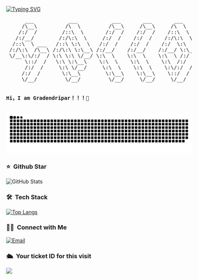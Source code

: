 <!-- ### Hi there 👋 -->

<!--
**gradendripar/gradendripar** is a ✨ _special_ ✨ repository because its `README.md` (this file) appears on your GitHub profile.

Here are some ideas to get you started:

- 🔭 I’m currently working on ...
- 🌱 I’m currently learning ...
- 👯 I’m looking to collaborate on ...
- 🤔 I’m looking for help with ...
- 💬 Ask me about ...
- 📫 How to reach me: ...
- 😄 Pronouns: ...
- ⚡ Fun fact: ...
-->
[![Typing SVG](https://readme-typing-svg.demolab.com?font=Fira+Code&weight=500&size=25&pause=1000&center=true&vCenter=true&width=435&lines=%E2%80%9CHey%EF%BC%8CWelcome+My+Friend%EF%BC%81%E2%80%9D)](https://git.io/typing-svg)

<pre>
      ___           ___           ___       ___       ___     
     /\__\         /\  \         /\__\     /\__\     /\  \    
    /:/  /        /::\  \       /:/  /    /:/  /    /::\  \   
   /:/__/        /:/\:\  \     /:/  /    /:/  /    /:/\:\  \  
  /::\  \ ___   /::\ \:\  \   /:/  /    /:/  /    /:/  \:\  \ 
 /:/\:\  /\__\ /:/\:\ \:\__\ /:/__/    /:/__/    /:/__/ \:\__\
 \/__\:\/:/  / \:\ \:\ \/__/ \:\  \    \:\  \    \:\  \ /:/  /
      \::/  /   \:\ \:\__\    \:\  \    \:\  \    \:\  /:/  / 
      /:/  /     \:\ \/__/     \:\  \    \:\  \    \:\/:/  /  
     /:/  /       \:\__\        \:\__\    \:\__\    \::/  /   
     \/__/         \/__/         \/__/     \/__/     \/__/    


<strong>Hi，I am Gradendripar！！！👋 </strong>

</pre>

<picture>
  <source
    media="(prefers-color-scheme: dark)"
    srcset="https://raw.githubusercontent.com/platane/snk/output/github-contribution-grid-snake-dark.svg"
  />
  <source
    media="(prefers-color-scheme: light)"
    srcset="https://raw.githubusercontent.com/platane/snk/output/github-contribution-grid-snake.svg"
  />
  <img
    alt="github contribution grid snake animation"
    src="https://raw.githubusercontent.com/platane/snk/output/github-contribution-grid-snake.svg"
  />
</picture>

### ⭐️ &nbsp;Github Star

<img width="500px"  alt="GitHub Stats" src="https://github-readme-stats.vercel.app/api?username=gradendripar&count_private=true&show_icons=true&include_all_commits=true"/>

### 🛠 &nbsp;Tech Stack
<!-- ![Python](https://img.shields.io/badge/-Python-Python?style=flat-square&logo=Python)
![Java](https://img.shields.io/badge/-Java-Java?style=flat-square&logo=openjdk)
![SpringBoot](https://img.shields.io/badge/-SpringBoot-SpringBoot?style=flat-square&logo=SpringBoot)
![Bootstrap](https://img.shields.io/badge/-Bootstrap-Bootstrap?style=flat-square&logo=Bootstrap)
![Vue](https://img.shields.io/badge/-Vue-Vue?style=flat-square&logo=Vue.js) -->

[![Top Langs](https://github-readme-stats.vercel.app/api/top-langs?username=gradendripar&hide=php,scss,javascript,kotlin,css,hack,shell)](https://github.com/anuraghazra/github-readme-stats)

### 🤝🏻 &nbsp;Connect with Me

<a href="mailto:tooziya@tooziya.com"><img alt="Email" src="https://img.shields.io/badge/Email-tooziya@tooziya.com-blue?style=flat-square&logo=Gmail"></a>


### 🛳 &nbsp;Your ticket ID for this visit

<img src="https://profile-counter.glitch.me/gradendripar/count.svg" />
